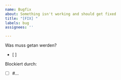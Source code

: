 ```yaml
---
name: Bugfix
about: Something isn't working and should get fixed
title: "[FIX] "
labels: bug
assignees: ''

---
```


Was muss getan werden?
- [ ] 


Blockiert durch:
- [ ] #...
